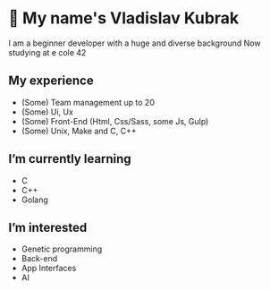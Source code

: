 # 👀 My name's Vladislav Kubrak

I am a beginner developer with a huge and diverse background
Now studying at e cole 42

## My experience
  - (Some) Team management up to 20
  - (Some) Ui, Ux
  - (Some) Front-End (Html, Css/Sass, some Js, Gulp)
  - (Some) Unix, Make and C, C++

## I’m currently learning
  - C
  - C++
  - Golang

## I’m interested
  - Genetic programming
  - Back-end
  - App Interfaces
  - AI
